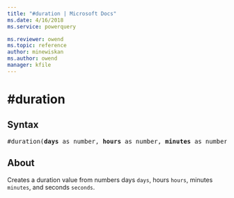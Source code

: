 ```yaml
---
title: "#duration | Microsoft Docs"
ms.date: 4/16/2018
ms.service: powerquery

ms.reviewer: owend
ms.topic: reference
author: minewiskan
ms.author: owend
manager: kfile
---
```

# #duration

## Syntax

<pre>
#duration(<b>days</b> as number, <b>hours</b> as number, <b>minutes</b> as number, <b>seconds</b> as number) as duration
</pre>

## About
Creates a duration value from numbers days `days`, hours `hours`, minutes `minutes`, and seconds `seconds`.
 
